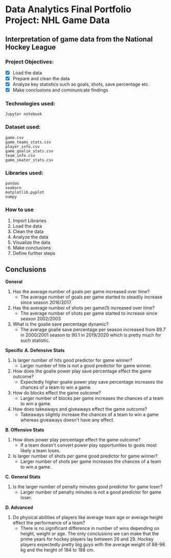 # **Data Analytics Final Portfolio Project: NHL Game Data**
## Interpretation of game data from the National Hockey League

### Project Objectives:
- [x] Load the data
- [x] Prepare and clean the data
- [x] Analyze key statistics such as goals, shots, save percentage etc.
- [x] Make conclusions and communicate findings

### Technologies used:
```
Jupyter notebook
```

### Dataset used:
```
game.csv
game_teams_stats.csv
player_info.csv
game_goalie_stats.csv
team_info.csv
game_skater_stats.csv
```

### Libraries used:
```
pandas
seaborn
matplotlib.pyplot
numpy
```

### How to use ###
1. Import Libraries
2. Load the data
3. Clean the data
4. Analyze the data
5. Visualize the data
6. Make conclusions
7. Define further steps

## Conclusions
**General**
1. Has the average number of goals per game increased over time?
    - The average number of goals per game started to steadily increase since season 2016/2017.
1. Has the average number of shots per game(1) increased over time?
    - The average number of shots per game started to increase since season 2002/2003
1. What is the goalie save percentage dynamic?
    - The average goalie save percentage per season increased from 89.7 in 2000/2001 season to 90.1 in 2019/2020 which is pretty much for such statistic.

**Specific**
**A. Defensive Stats**
1. Is larger number of hits good predictor for game winner?
    - Larger number of hits is not a good predictor for game winner.
1. How does the goalie power play save percentage effect the game outcome?
    - Expectedly higher goalie power play save percentage increases the chances of a team to win a game.
1. How do blocks effect the game outcome?
    - Larger number of blocks per game increases the chances of a team to win a game.
1. How does takeaways and giveaways effect the game outcome?
    - Takeaways slightly increase the chances of a team to win a game whereas giveaways doesn't have any effect.

**B. Offensive Stats**
1. How does power play percentage effect the game outcome?
    - If a team doesn't convert power play opportunities to goals most likely a team loses.
1. Is larger number of shots per game good predictor for game winner?
    - Larger number of shots per game increases the chances of a team to win a game.

**C. General Stats**
1. Is the larger number of penalty minutes good predictor for game loser?
    - Larger number of penalty minutes is not a good predictor for game loser.

**D. Advanced**
1. Do physical abilities of players like average team age or average height effect the performance of a team?
    - There is no significant difference in number of wins depending on height, weight or age. The only conclusions we can make that the prime years for hockey players lay between 26 and 29. Hockey players expectedly pretty big guys with the average weight of 88-96 kg and the height of 184 to 188 cm.
